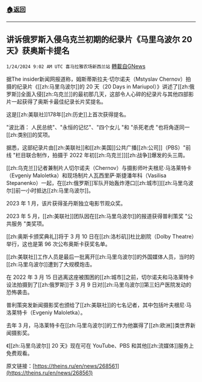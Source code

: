 ###  [:house:返回](README.md)
---


## 讲诉俄罗斯入侵乌克兰初期的纪录片《马里乌波尔 20 天》获奥斯卡提名
`1/24/2024 9:02 AM UTC 喜马拉雅农场新西兰站` [轉載自GNews](https://gnews.org/articles/2248244)

据The insider新闻网报道称，姆斯蒂斯拉夫·切尔诺夫（Mstyslav Chernov）拍摄的纪录片《[[zh:马里乌波尔]]的 20 天（20 Days in Mariupol）》讲述了[[zh:俄罗斯]]全面入侵[[zh:乌克兰]]的最初那几天，这部令人心碎的纪录片与其他四部影片一起获得了奥斯卡最佳纪录长片奖提名。

这是[[zh:美联社]]178年[[zh:历史]]上首次获得提名。

"波比酒： 人民总统"、"永恒的记忆"、"四个女儿 "和 "杀死老虎 "也将角逐同一[[zh:类别]]的奖项。

据悉，这部纪录片由[[zh:美联社]]和[[zh:美国]]公共广播[[zh:公司]]（PBS）"前线 "栏目联合制作，拍摄于 2022 年初[[zh:乌克兰]][[zh:战争]]爆发的头三周。

[[zh:乌克兰]]记者兼制片人切尔诺夫（Chernov）与摄影师叶夫根尼·马洛莱特卡（Evgeniy Maloletka）和现场制片人瓦西里萨·斯捷潘年科（Vasilisa Stepanenko）一起，在[[zh:俄罗斯]]军队开始轰炸港口[[zh:城市]][[zh:马里乌波尔]]前一小时抵达[[zh:马里乌波尔]]。

2023 年 1 月，该片获得圣丹斯独立电影节观众奖。

2023 年 5 月，[[zh:美联社]]团队因在[[zh:马里乌波尔]]的报道获得普利策奖 "公共服务 "类奖项。

[[zh:奥斯卡颁奖典礼]]将于 3 月 10 日在[[zh:洛杉矶]]杜比剧院（Dolby Theatre）举行，这也是第 96 次公布奥斯卡获奖名单。

[[zh:美联社]]工作人员是最后一批离开[[zh:马里乌波尔]]的外国媒体人员，当时的[[zh:马里乌波尔]]遭到了大规模炮击。

在 2022 年 3 月 15 日逃离这座被围困的[[zh:城市]]之前，切尔诺夫和马洛莱特卡设法拍摄到了[[zh:俄罗斯]]于 3 月 9 日对[[zh:马里乌波尔]]第三妇产医院发动的恐怖袭击。

普利策突发新闻摄影奖也颁给了[[zh:美联社]]的七名记者，其中包括叶夫根尼·马洛莱特卡（Evgeniy Maloletka）。

去年 3 月，马洛莱特卡在[[zh:马里乌波尔]]的工作为他赢得了[[zh:欧洲]]类世界新闻摄影奖。

《[[zh:马里乌波尔]] 20 天》现在可在 YouTube、PBS 和其他[[zh:流媒体]]服务上免费观看。

原文链接：[https://theins.ru/en/news/268561](https://theins.ru/en/news/268561)
